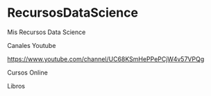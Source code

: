 # RecursosDataScience
Mis Recursos Data Science

Canales Youtube

https://www.youtube.com/channel/UC68KSmHePPePCjW4v57VPQg

Cursos Online

Libros
